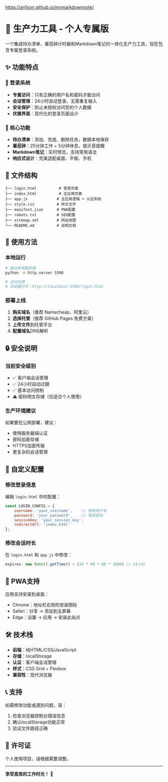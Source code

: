 https://an1son.github.io/mymarkdownnote/

# 🚀 生产力工具 - 个人专属版

一个集成待办清单、番茄钟计时器和Markdown笔记的一体化生产力工具，现在包含专属登录系统。

## ✨ 功能特点

### 🔐 登录系统
- **专属访问**：只有正确的用户名和密码才能访问
- **会话管理**：24小时自动登录，无需重复输入
- **安全保护**：防止未授权访问您的个人数据
- **优雅界面**：现代化的登录页面设计

### 📝 核心功能
- **待办清单**：添加、完成、删除任务，数据本地保存
- **番茄钟**：25分钟工作 + 5分钟休息，提示音提醒
- **Markdown笔记**：实时预览，支持常用语法
- **响应式设计**：完美适配桌面、平板、手机


## 📁 文件结构

```
├── login.html          # 登录页面
├── index.html          # 主应用页面
├── app.js             # 主应用逻辑 + 认证系统
├── style.css          # 样式文件
├── manifest.json      # PWA配置
├── robots.txt         # SEO配置
├── sitemap.xml        # 网站地图
└── README.md          # 说明文档
```

## 🚀 使用方法

### 本地运行
```bash
# 启动本地服务器
python -m http.server 5500

# 访问应用
# 浏览器打开：http://localhost:5500/login.html
```

### 部署上线
1. **购买域名**（推荐 Namecheap、阿里云）
2. **选择托管**（推荐 GitHub Pages 免费方案）
3. **上传文件**到托管平台
4. **配置域名**DNS解析

## 🔒 安全说明

### 当前安全级别
- ✅ 客户端会话管理
- ✅ 24小时自动过期
- ✅ 基本访问控制
- ⚠️ 密码明文存储（仅适合个人使用）

### 生产环境建议
如果要在公网部署，建议：
- 使用服务器端认证
- 密码加密存储
- HTTPS加密传输
- 更复杂的会话管理

## 🎨 自定义配置

### 修改登录信息
编辑 `login.html` 中的配置：
```javascript
const LOGIN_CONFIG = {
    username: 'your_username',    // 修改用户名
    password: 'your_password',    // 修改密码
    sessionKey: 'your_session_key',
    redirectUrl: 'index.html'
};
```

### 修改会话时长
在 `login.html` 和 `app.js` 中修改：
```javascript
expires: new Date().getTime() + (24 * 60 * 60 * 1000) // 24小时
```

## 📱 PWA支持

应用支持安装到桌面：
- Chrome：地址栏右侧的安装图标
- Safari：分享 → 添加到主屏幕
- Edge：设置 → 应用 → 安装此站点

## 🛠️ 技术栈

- **前端**：纯HTML/CSS/JavaScript
- **存储**：localStorage
- **认证**：客户端会话管理
- **样式**：CSS Grid + Flexbox
- **兼容性**：现代浏览器

## 📞 支持

如需修改功能或遇到问题，请：
1. 检查浏览器控制台错误信息
2. 确认localStorage功能正常
3. 验证文件路径正确

## 📄 许可证

个人使用项目，请根据需要调整。

---


**享受高效的工作时光！** 🎯

